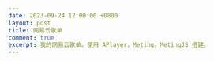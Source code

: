 ```yaml
---
date: 2023-09-24 12:00:00 +0800
layout: post
title: 网易云歌单
comment: true
excerpt: 我的网易云歌单。使用 APlayer，Meting，MetingJS 搭建。
---
```


<link rel="stylesheet" href="//cdn.jsdelivr.net/npm/aplayer/dist/APlayer.min.css">

<meting-js
    server="netease"
    type="playlist"
    id="82619039"
    list-max-height="60vh"
    theme="orange">
</meting-js>

<script>var meting_api='//api.mizore.cn/meting/api.php?server=:server&type=:type&id=:id'</script>
<script src="//cdn.jsdelivr.net/npm/aplayer/dist/APlayer.min.js"></script>
<script src="//cdn.jsdelivr.net/npm/meting/dist/Meting.min.js"></script>
